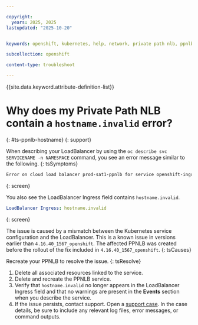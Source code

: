 ```yaml
---

copyright: 
  years: 2025, 2025
lastupdated: "2025-10-20"


keywords: openshift, kubernetes, help, network, private path nlb, ppnlb

subcollection: openshift

content-type: troubleshoot

---
```


{{site.data.keyword.attribute-definition-list}}


# Why does my Private Path NLB contain a `hostname.invalid` error?
{: #ts-ppnlb-hostname}
{: support}



When describing your LoadBalancer by using the `oc describe svc SERVICENAME -n NAMESPACE` command, you see an error message similar to the following.
{: tsSymptoms}

```sh
Error on cloud load balancer prod-sat1-ppnlb for service openshift-ingress/router-default-ppnlb with UID c89cde55-777f-4d99-aacf-09108d90fa9c: Service and associated VPC load balancer do not match: Service external IPs:, VPC load balancer IPs:XX.XX.XX.XX,XX.XX.XX.XX,XX.XX.XX.XX,XX.XX.XX.XX
```
{: screen}

You also see the LoadBalancer Ingress field contains `hostname.invalid`.

```yaml
LoadBalancer Ingress: hostname.invalid
```
{: screen}


The issue is caused by a mismatch between the Kubernetes service configuration and the LoadBalancer. This is a known issue in versions earlier than `4.16.40_1567_openshift`. The affected PPNLB was created before the rollout of the fix included in `4.16.40_1567_openshift`.
{: tsCauses}


Recreate your PPNLB to resolve the issue.
{: tsResolve}


1. Delete all associated resources linked to the service.
1. Delete and recreate the PPNLB service.
1. Verify that `hostname.invalid` no longer appears in the LoadBalancer Ingress field and that no warnings are present in the **Events** section when you describe the service.
1. If the issue persists, contact support. Open a [support case](/docs/account?topic=account-using-avatar). In the case details, be sure to include any relevant log files, error messages, or command outputs.
